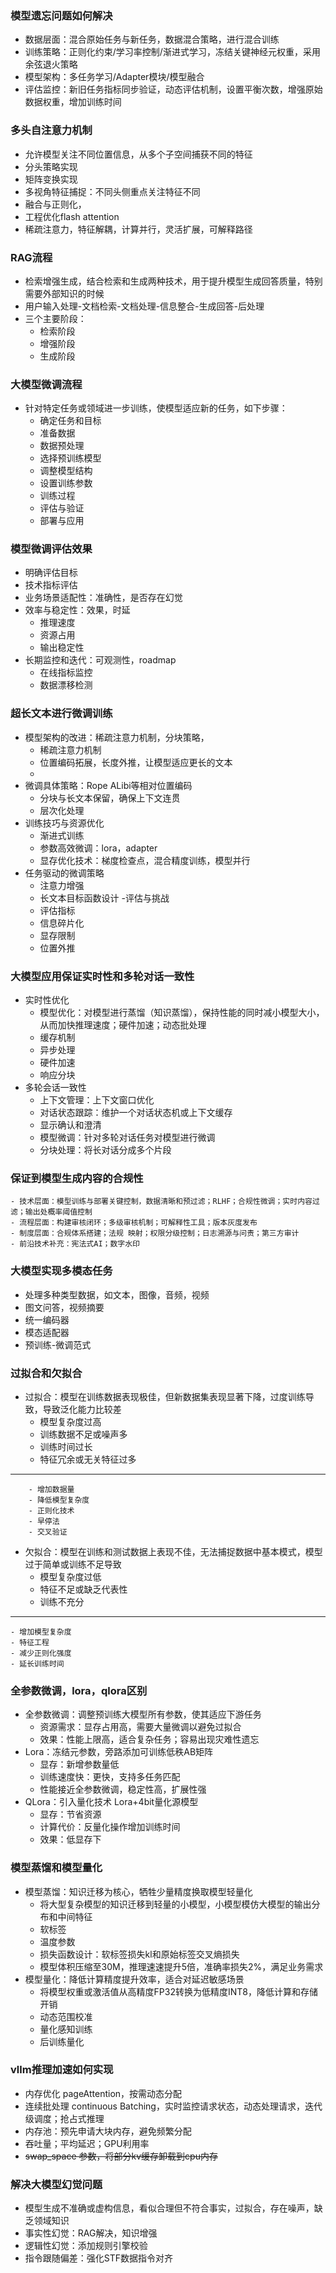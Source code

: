 ### 模型遗忘问题如何解决
- 数据层面：混合原始任务与新任务，数据混合策略，进行混合训练
- 训练策略：正则化约束/学习率控制/渐进式学习，冻结关键神经元权重，采用余弦退火策略
- 模型架构：多任务学习/Adapter模块/模型融合
- 评估监控：新旧任务指标同步验证，动态评估机制，设置平衡次数，增强原始数据权重，增加训练时间
### 多头自注意力机制
- 允许模型关注不同位置信息，从多个子空间捕获不同的特征
- 分头策略实现
- 矩阵变换实现
- 多视角特征捕捉：不同头侧重点关注特征不同
- 融合与正则化， 
- 工程优化flash attention
- 稀疏注意力，特征解耦，计算并行，灵活扩展，可解释路径
### RAG流程
- 检索增强生成，结合检索和生成两种技术，用于提升模型生成回答质量，特别需要外部知识的时候
- 用户输入处理-文档检索-文档处理-信息整合-生成回答-后处理
- 三个主要阶段：
	- 检索阶段
	- 增强阶段
	- 生成阶段

### 大模型微调流程
- 针对特定任务或领域进一步训练，使模型适应新的任务，如下步骤：
	- 确定任务和目标
	- 准备数据
	- 数据预处理
	- 选择预训练模型
	- 调整模型结构
	- 设置训练参数
	- 训练过程
	- 评估与验证
	- 部署与应用
### 模型微调评估效果
- 明确评估目标
- 技术指标评估
- 业务场景适配性：准确性，是否存在幻觉
- 效率与稳定性：效果，时延
	- 推理速度
	- 资源占用
	- 输出稳定性
- 长期监控和迭代：可观测性，roadmap
	- 在线指标监控
	- 数据漂移检测

### 超长文本进行微调训练
- 模型架构的改进：稀疏注意力机制，分块策略，
	- 稀疏注意力机制
	- 位置编码拓展，长度外推，让模型适应更长的文本
	- 
- 微调具体策略：Rope ALibi等相对位置编码
	- 分块与长文本保留，确保上下文连贯
	- 层次化处理
- 训练技巧与资源优化
	- 渐进式训练
	- 参数高效微调：lora，adapter
	- 显存优化技术：梯度检查点，混合精度训练，模型并行
- 任务驱动的微调策略
	- 注意力增强
	- 长文本目标函数设计
-评估与挑战
	-  评估指标
	- 信息碎片化
	- 显存限制
	- 位置外推
### 大模型应用保证实时性和多轮对话一致性
- 实时性优化
	- 模型优化：对模型进行蒸馏（知识蒸馏），保持性能的同时减小模型大小，从而加快推理速度；硬件加速；动态批处理
	- 缓存机制
	- 异步处理
	- 硬件加速
	- 响应分块
- 多轮会话一致性
	- 上下文管理：上下文窗口优化
	- 对话状态跟踪：维护一个对话状态机或上下文缓存
	- 显示确认和澄清
	- 模型微调：针对多轮对话任务对模型进行微调
	- 分块处理：将长对话分成多个片段

### 保证到模型生成内容的合规性
	- 技术层面：模型训练与部署关键控制，数据清晰和预过滤；RLHF；合规性微调；实时内容过滤；输出处概率阈值控制
	- 流程层面：构建审核闭环；多级审核机制；可解释性工具；版本灰度发布
	- 制度层面：合规体系搭建；法规 映射；权限分级控制；日志溯源与问责；第三方审计
	- 前沿技术补充：宪法式AI；数字水印

### 大模型实现多模态任务
- 处理多种类型数据，如文本，图像，音频，视频
- 图文问答，视频摘要
- 统一编码器
- 模态适配器
- 预训练-微调范式  
### 过拟合和欠拟合
- 过拟合：模型在训练数据表现极佳，但新数据集表现显著下降，过度训练导致，导致泛化能力比较差
	- 模型复杂度过高
	- 训练数据不足或噪声多
	- 训练时间过长
	- 特征冗余或无关特征过多
---
		- 增加数据量
		- 降低模型复杂度
		- 正则化技术
		- 早停法
		- 交叉验证
- 欠拟合：模型在训练和测试数据上表现不佳，无法捕捉数据中基本模式，模型过于简单或训练不足导致
	- 模型复杂度过低
	- 特征不足或缺乏代表性
	- 训练不充分
---
	- 增加模型复杂度
	- 特征工程
	- 减少正则化强度
	- 延长训练时间

### 全参数微调，lora，qlora区别
- 全参数微调：调整预训练大模型所有参数，使其适应下游任务
	- 资源需求：显存占用高，需要大量微调以避免过拟合
	- 效果：性能上限高，适合复杂任务；容易出现灾难性遗忘
- Lora：冻结元参数，旁路添加可训练低秩AB矩阵
	- 显存：新增参数量低
	- 训练速度快：更快，支持多任务匹配
	- 性能接近全参数微调，稳定性高，扩展性强
- QLora：引入量化技术 Lora+4bit量化源模型
	- 显存：节省资源
	- 计算代价：反量化操作增加训练时间
	- 效果：低显存下
### 模型蒸馏和模型量化
- 模型蒸馏：知识迁移为核心，牺牲少量精度换取模型轻量化
	- 将大型复杂模型的知识迁移到轻量的小模型，小模型模仿大模型的输出分布和中间特征
	- 软标签
	- 温度参数
	- 损失函数设计：软标签损失kl和原始标签交叉熵损失
	- 模型体积压缩至30M，推理速速提升5倍，准确率损失2%，满足业务需求
- 模型量化：降低计算精度提升效率，适合对延迟敏感场景
	- 将模型权重或激活值从高精度FP32转换为低精度INT8，降低计算和存储开销
	- 动态范围校准
	- 量化感知训练
	- 后训练量化
### vllm推理加速如何实现
- 内存优化 pageAttention，按需动态分配
- 连续批处理 continuous Batching，实时监控请求状态，动态处理请求，迭代级调度；抢占式推理
- 内存池：预先申请大块内存，避免频繁分配
- 吞吐量；平均延迟；GPU利用率
- ~~swap_space 参数，将部分kv缓存卸载到cpu内存~~
### 解决大模型幻觉问题
- 模型生成不准确或虚构信息，看似合理但不符合事实，过拟合，存在噪声，缺乏领域知识
- 事实性幻觉：RAG解决，知识增强
- 逻辑性幻觉：添加规则引擎校验
- 指令跟随偏差：强化STF数据指令对齐
